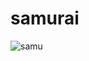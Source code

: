 # samurai
![samu](https://user-images.githubusercontent.com/37955758/192794249-4f88619d-2afb-445c-b46a-5c4a16a3fe35.jpg)
